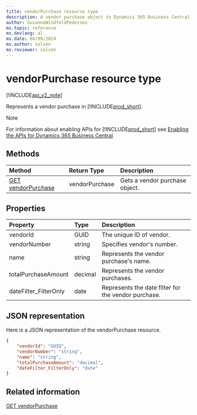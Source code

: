 ```yaml
---
title: vendorPurchase resource type  
description: A vendor purchase object in Dynamics 365 Business Central.
author: SusanneWindfeldPedersen
ms.topic: reference
ms.devlang: al
ms.date: 04/09/2024
ms.author: solsen
ms.reviewer: solsen
---
```


# vendorPurchase resource type

[!INCLUDE[api_v2_note](../../../includes/api_v2_note.md)]

<!-- START>DO_NOT_EDIT -->
<!-- IMPORTANT:Do not edit any of the content between here and the END>DO_NOT_EDIT. -->
Represents a vendor purchase in [!INCLUDE[prod_short](../../../includes/prod_short.md)].

> [!NOTE]
> For information about enabling APIs for [!INCLUDE[prod_short](../../../includes/prod_short.md)] see [Enabling the APIs for Dynamics 365 Business Central](../enabling-apis-for-dynamics-nav.md).

## Methods

| Method | Return Type|Description |
|:--------------------|:-----------|:-------------------------|
|[GET vendorPurchase](../api/dynamics_vendorpurchase_get.md)|vendorPurchase|Gets a vendor purchase object.|



## Properties

| Property           | Type   |Description     |
|:-------------------|:-------|:---------------|
|vendorId|GUID|The unique ID of vendor.|
|vendorNumber|string|Specifies vendor's number.|
|name|string|Represents the vendor purchase's name.|
|totalPurchaseAmount|decimal|Represents the vendor purchases.|
|dateFilter_FilterOnly|date|Represents the date filter for the vendor purchase.|

## JSON representation

Here is a JSON representation of the vendorPurchase resource.


```json
{
    "vendorId": "GUID",
    "vendorNumber": "string",
    "name": "string",
    "totalPurchaseAmount": "decimal",
    "dateFilter_FilterOnly": "date"
}
```
<!-- IMPORTANT: END>DO_NOT_EDIT -->



## Related information
[GET vendorPurchase](../api/dynamics_vendorPurchase_Get.md)
